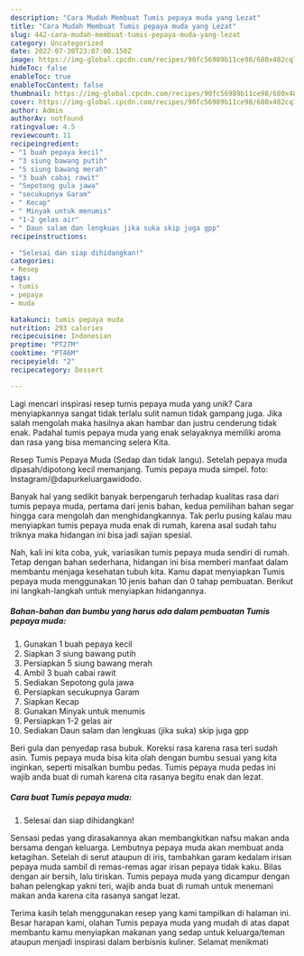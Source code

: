 ```yaml
---
description: "Cara Mudah Membuat Tumis pepaya muda yang Lezat"
title: "Cara Mudah Membuat Tumis pepaya muda yang Lezat"
slug: 442-cara-mudah-membuat-tumis-pepaya-muda-yang-lezat
category: Uncategorized
date: 2022-07-30T23:07:00.150Z
image: https://img-global.cpcdn.com/recipes/90fc56989b11ce98/680x482cq70/tumis-pepaya-muda-foto-resep-utama.jpg
hideToc: false
enableToc: true
enableTocContent: false
thumbnail: https://img-global.cpcdn.com/recipes/90fc56989b11ce98/680x482cq70/tumis-pepaya-muda-foto-resep-utama.jpg
cover: https://img-global.cpcdn.com/recipes/90fc56989b11ce98/680x482cq70/tumis-pepaya-muda-foto-resep-utama.jpg
author: Admin
authorAv: notfound
ratingvalue: 4.5
reviewcount: 11
recipeingredient:
- "1 buah pepaya kecil"
- "3 siung bawang putih"
- "5 siung bawang merah"
- "3 buah cabai rawit"
- "Sepotong gula jawa"
- "secukupnya Garam"
- " Kecap"
- " Minyak untuk menumis"
- "1-2 gelas air"
- " Daun salam dan lengkuas jika suka skip juga gpp"
recipeinstructions:

- "Selesai dan siap dihidangkan!"
categories:
- Resep
tags:
- tumis
- pepaya
- muda

katakunci: tumis pepaya muda 
nutrition: 293 calories
recipecuisine: Indonesian
preptime: "PT27M"
cooktime: "PT46M"
recipeyield: "2"
recipecategory: Dessert

---
```





Lagi mencari inspirasi resep tumis pepaya muda yang unik? Cara menyiapkannya sangat tidak terlalu sulit namun tidak gampang juga. Jika salah mengolah maka hasilnya akan hambar dan justru cenderung tidak enak. Padahal tumis pepaya muda yang enak selayaknya memiliki aroma dan rasa yang bisa memancing selera Kita.





Resep Tumis Pepaya Muda (Sedap dan tidak langu). Setelah pepaya muda dipasah/dipotong kecil memanjang. Tumis pepaya muda simpel. foto: Instagram/@dapurkeluargawidodo.

Banyak hal yang sedikit banyak berpengaruh terhadap kualitas rasa dari tumis pepaya muda, pertama dari jenis bahan, kedua pemilihan bahan segar hingga cara mengolah dan menghidangkannya. Tak perlu pusing kalau mau menyiapkan tumis pepaya muda enak di rumah, karena asal sudah tahu triknya maka hidangan ini bisa jadi sajian spesial.






Nah, kali ini kita coba, yuk, variasikan tumis pepaya muda sendiri di rumah. Tetap dengan bahan sederhana, hidangan ini bisa memberi manfaat dalam membantu menjaga kesehatan tubuh kita. Kamu dapat menyiapkan Tumis pepaya muda menggunakan 10 jenis bahan dan 0 tahap pembuatan. Berikut ini langkah-langkah untuk menyiapkan hidangannya.

<!--inarticleads1-->

##### Bahan-bahan dan bumbu yang harus ada dalam pembuatan Tumis pepaya muda:

1. Gunakan 1 buah pepaya kecil
1. Siapkan 3 siung bawang putih
1. Persiapkan 5 siung bawang merah
1. Ambil 3 buah cabai rawit
1. Sediakan Sepotong gula jawa
1. Persiapkan secukupnya Garam
1. Siapkan  Kecap
1. Gunakan  Minyak untuk menumis
1. Persiapkan 1-2 gelas air
1. Sediakan  Daun salam dan lengkuas (jika suka) skip juga gpp


Beri gula dan penyedap rasa bubuk. Koreksi rasa karena rasa teri sudah asin. Tumis pepaya muda bisa kita olah dengan bumbu sesuai yang kita inginkan, seperti misalkan bumbu pedas. Tumis pepaya muda pedas ini wajib anda buat di rumah karena cita rasanya begitu enak dan lezat. 

<!--inarticleads2-->

##### Cara buat Tumis pepaya muda:


1. Selesai dan siap dihidangkan!

Sensasi pedas yang dirasakannya akan membangkitkan nafsu makan anda bersama dengan keluarga. Lembutnya pepaya muda akan membuat anda ketagihan. Setelah di serut ataupun di iris, tambahkan garam kedalam irisan pepaya muda sambil di remas-remas agar irisan pepaya tidak kaku. Bilas dengan air bersih, lalu tiriskan. Tumis pepaya muda yang dicampur dengan bahan pelengkap yakni teri, wajib anda buat di rumah untuk menemani makan anda karena cita rasanya sangat lezat. 

Terima kasih telah menggunakan resep yang kami tampilkan di halaman ini. Besar harapan kami, olahan Tumis pepaya muda yang mudah di atas dapat membantu kamu menyiapkan makanan yang sedap untuk keluarga/teman ataupun menjadi inspirasi dalam berbisnis kuliner. Selamat menikmati
